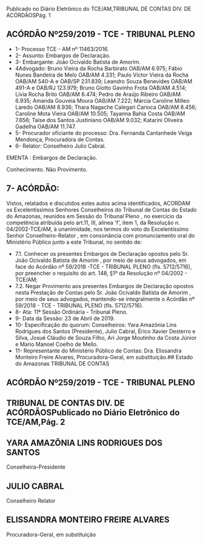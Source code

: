 Publicado  no  Diário  Eletrônico do TCE/AM,TRIBUNAL DE CONTAS DIV. DE ACÓRDÃOSPág. 1

## ACÓRDÃO Nº259/2019 - TCE - TRIBUNAL PLENO

- 1- Processo TCE - AM nº 11463/2016.
- 2- Assunto: Embargos de Declaração.
- 3- Embargante: João Ocivaldo Batista de Amorim.
- 4Advogado: Bruno Vieira da Rocha Barbirato OAB/AM 6.975; Fábio Nunes Bandeira de  Melo  OAB/AM  4.331;  Paulo  Victor  Vieira  da  Rocha  OAB/AM  540-A  e  OAB/SP 231.839; Leandro Souza Benevides OAB/AM 491-A e OAB/RJ 123.979; Bruno Giotto Gavinho  Frota  OAB/AM  4.514;  Lívia  Rocha  Brito  OAB/AM  6.474;  Pedro  de  Araújo Ribeiro  OAB/AM  6.935;  Amanda  Gouveia  Moura  OAB/AM  7.222;  Márcia  Caroline Milleo  Laredo  OAB/AM  8.936;  Thara  Nagache  Calegari  Carioca  OAB/AM  8.456; Caroline  Mota  Vieira  OAB/AM  10.505;  Tayanna  Bahia  Costa  OAB/AM  7.656;  Taíse dos Santos Justiniano OAB/AM 9.032; Katarini Oliveira Gadelha OAB/AM 11.747.
- 5- Procurador  oficiante  do  processo: Dra.  Fernanda  Cantanhede  Veiga  Mendonça, Procuradora de Contas.
- 6- Relator: Conselheiro Julio Cabral.

EMENTA : Embargos de Declaração.

Conhecimento. Não Provimento.

## 7- ACÓRDÃO:

Vistos, relatados e discutidos estes autos acima identificados, ACORDAM os Excelentíssimos Senhores Conselheiros do Tribunal de Contas do Estado do Amazonas, reunidos  em  Sessão  do Tribunal  Pleno ,  no  exercício  da  competência  atribuída  pelo art.11,  III,  alínea  'f',  item  1,  da  Resolução  n.  04/2002-TCE/AM, à  unanimidade, nos termos  do  voto  do  Excelentíssimo  Senhor  Conselheiro-Relator ,  em  consonância com pronunciamento oral do Ministério Público junto a este Tribunal, no sentido de:

- 7.1. Conhecer os  presentes  Embargos  de  Declaração  opostos  pelo Sr. João Ocivaldo Batista de Amorim , por meio de seus advogados, em face do Acórdão  nº 59/2018 -TCE  -  TRIBUNAL  PLENO  (fls. 5712/5716), por preencher o requisito do art. 148, §1º da Resolução nº 04/2002 - TCE/AM;
- 7.2. Negar  Provimento aos  presentes  Embargos  de  Declaração  opostos nesta  Prestação  de  Contas  pelo Sr. João  Ocivaldo  Batista  de Amorim , por meio de seus advogados, mantendo-se integralmente o Acórdão nº 59/2018 - TCE - TRIBUNAL PLENO (fls. 5712/5716).
- 8- Ata: 11ª Sessão Ordinária - Tribunal Pleno.
- 9- Data da Sessão: 23 de Abril de 2019.
- 10-  Especificação  do  quorum: Conselheiros: Yara  Amazônia  Lins  Rodrigues  dos Santos  (Presidente),  Julio  Cabral,  Érico  Xavier  Desterro  e  Silva,  Josué  Cláudio  de Souza Filho, Ari Jorge Moutinho da Costa Júnior e Mario Manoel Coelho de Mello.
- 11-  Representante do Ministério Público de Contas: Dra. Elissandra Monteiro Freire Alvares, Procuradora-Geral, em substituição.## Estado do Amazonas TRIBUNAL DE CONTAS

## ACÓRDÃO Nº259/2019 - TCE - TRIBUNAL PLENO

## TRIBUNAL DE CONTAS DIV. DE ACÓRDÃOSPublicado  no  Diário  Eletrônico do TCE/AM,Pág. 2

## YARA AMAZÔNIA LINS RODRIGUES DOS SANTOS

Conselheira-Presidente

## JULIO CABRAL

Conselheiro Relator

## ELISSANDRA MONTEIRO FREIRE ALVARES

Procuradora-Geral, em substituição
